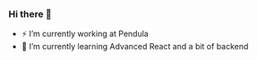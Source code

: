 ### Hi there 👋

- ⚡ I’m currently working at Pendula 
- 🌱 I’m currently learning Advanced React and a bit of backend
